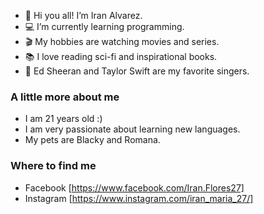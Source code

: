 - 👋 Hi you all! I’m Iran Alvarez.
- 💻 I’m currently learning programming.
- 🎬 My hobbies are watching movies and series.
- 📚 I love reading sci-fi and inspirational books.
- 🎵 Ed Sheeran and Taylor Swift are my favorite singers.







### A little more about me
- I am 21 years old :)
- I am very passionate about learning new languages.
- My pets are Blacky and Romana.






### Where to find me
- Facebook [https://www.facebook.com/Iran.Flores27]
- Instagram [https://www.instagram.com/iran_maria_27/]



